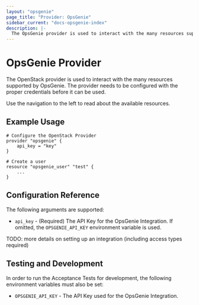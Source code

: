 ```yaml
---
layout: "opsgenie"
page_title: "Provider: OpsGenie"
sidebar_current: "docs-opsgenie-index"
description: |-
  The OpsGenie provider is used to interact with the many resources supported by OpsGenie. The provider needs to be configured with the proper credentials before it can be used.
---
```


# OpsGenie Provider

The OpenStack provider is used to interact with the
many resources supported by OpsGenie. The provider needs to be configured
with the proper credentials before it can be used.

Use the navigation to the left to read about the available resources.

## Example Usage

```
# Configure the OpenStack Provider
provider "opsgenie" {
    api_key = "key"
}

# Create a user
resource "opsgenie_user" "test" {
    ...
}
```

## Configuration Reference

The following arguments are supported:

* `api_key` - (Required) The API Key for the OpsGenie Integration. If omitted, the
  `OPSGENIE_API_KEY` environment variable is used.

TODO: more details on setting up an integration (including access types required)

## Testing and Development

In order to run the Acceptance Tests for development, the following environment
variables must also be set:

* `OPSGENIE_API_KEY` - The API Key used for the OpsGenie Integration.
